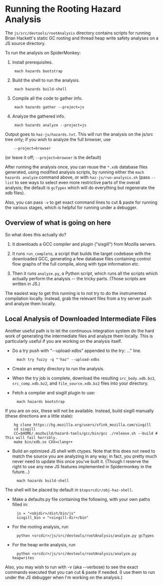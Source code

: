 # Running the Rooting Hazard Analysis

The `js/src/devtools/rootAnalysis` directory contains scripts for running Brian
Hackett's static GC rooting and thread heap write safety analyses on a JS
source directory.

To run the analysis on SpiderMonkey:

1. Install prerequisites.

        mach hazards bootstrap

2. Build the shell to run the analysis.

        mach hazards build-shell

3. Compile all the code to gather info.

        mach hazards gather --project=js

4. Analyze the gathered info.

        mach hazards analyze --project=js

Output goes to `haz-js/hazards.txt`. This will run the analysis on the js/src
tree only; if you wish to analyze the full browser, use

        --project=browser

(or leave it off; `--project=browser` is the default)

After running the analysis once, you can reuse the `*.xdb` database files
generated, using modified analysis scripts, by running either the `mach hazards
analyze` command above, or with `haz-js/run-analysis.sh` (pass `--list` to see
ways to select even more restrictive parts of the overall analysis; the default
is `gcTypes` which will do everything but regenerate the xdb files).

Also, you can pass `-v` to get exact command lines to cut & paste for running
the various stages, which is helpful for running under a debugger.

## Overview of what is going on here

So what does this actually do?

1.  It downloads a GCC compiler and plugin ("sixgill") from Mozilla servers.

2. It runs `run_complete`, a script that builds the target codebase with the
    downloaded GCC, generating a few database files containing control flow
    graphs of the full compile, along with type information etc.

3.  Then it runs `analyze.py`, a Python script, which runs all the scripts
    which actually perform the analysis -- the tricky parts.
    (Those scripts are written in JS.)

The easiest way to get this running is to not try to do the instrumented
compilation locally. Instead, grab the relevant files from a try server push
and analyze them locally.

## Local Analysis of Downloaded Intermediate Files

Another useful path is to let the continuous integration system do the hard
work of generating the intermediate files and analyze them locally. This is
particularly useful if you are working on the analysis itself.

* Do a try push with "--upload-xdbs" appended to the try: ..." line.

        mach try fuzzy -q "'haz" --upload-xdbs


* Create an empty directory to run the analysis.

* When the try job is complete, download the resulting `src_body.xdb.bz2`,
`src_comp.xdb.bz2`, and `file_source.xdb.bz2` files into your directory.

* Fetch a compiler and sixgill plugin to use:

        mach hazards bootstrap

If you are on osx, these will not be available. Instead, build sixgill manually
(these directions are a little stale):

        hg clone https://hg.mozilla.org/users/sfink_mozilla.com/sixgill
        cd sixgill
        CC=$HOME/.mozbuild/hazard-tools/gcc/bin/gcc ./release.sh --build # This will fail horribly.
        make bin/xdb.so CXX=clang++

* Build an optimized JS shell with ctypes. Note that this does not need to
match the source you are analyzing in any way; in fact, you pretty much never
need to update this once you've built it. (Though I reserve the right to use
any new JS features implemented in Spidermonkey in the future...)

        mach hazards build-shell


The shell will be placed by default in `$topsrcdir/obj-haz-shell`.

* Make a defaults.py file containing the following, with your own paths filled in:

        js = "<objdir>/dist/bin/js"
        sixgill_bin = "<sixgill-dir>/bin"

* For the rooting analysis, run

        python <srcdir>/js/src/devtools/rootAnalysis/analyze.py gcTypes

* For the heap write analysis, run

        python <srcdir>/js/src/devtools/rootAnalysis/analyze.py heapwrites

Also, you may wish to run with -v (aka --verbose) to see the exact commands
executed that you can cut & paste if needed. (I use them to run under the JS
debugger when I'm working on the analysis.)
